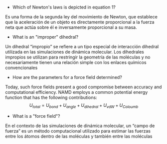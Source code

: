 - Which of Newton's laws is depicted in equation 1?

Es una forma de la segunda ley del movimiento de Newton, que establece que la aceleración de un objeto es directamente proporcional a la fuerza neta que actúa sobre él e inversamente proporcional a su masa.
- What is an "improper" dihedral?

Un dihedral “impropio” se refiere a un tipo especial de interacción dihedral utilizada en las simulaciones de dinámica molecular. Los dihedrales impropios se utilizan para restringir la geometría de las moléculas y no necesariamente tienen una relación simple con los enlaces químicos convencionales
- How are the parameters for a force field determined?

Today, such force fields present a good compromise between accuracy and computational efficiency. NAMD employs a common potential energy function that has the following contributions:
$$U_{total}=U_{bond}+U_{angle}+U_{dihedral}+U_{vdW}+U_{Coloumb}$$
- What is a "force field"?

En el contexto de las simulaciones de dinámica molecular, un “campo de fuerza” es un método computacional utilizado para estimar las fuerzas entre los átomos dentro de las moléculas y también entre las moléculas